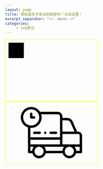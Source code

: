 ```yaml
---
layout: page
title: 想知道车子发动的秘密吗？点击这里！
excerpt_separator: "<!--more-->"
categories:
     - svg笔记
---
```



<!--more-->

<style>
svg {
  width:300px;
  height:200px;
  border:1px solid yellow;

  -webkit-transition: transform 5s;
}
</style>
</head>
<body>
<svg xmlns="http://www.w3.org/2000/svg">
  <rect id="ant"
        x="10" y="10"
        width="50" height="50"
        >
 
  </rect>
  <animate
           xlink:href="#car"
           attributeName="x"  
           to="100"
           dur="3s"
           begin="0s"/>
</svg>
</head>
<body>
	<svg <svg xmlns="http://www.w3.org/2000/svg" height="512pt" viewBox="0 -43 512 512" width="512pt"><path d="m478.175781 204.574219h-7.617187l-37.609375-84.367188c-7.871094-17.65625-25.445313-29.105469-44.773438-29.164062l-40.546875-.132813v-11.496094c0-21.5-17.453125-38.988281-38.90625-38.988281h-148.117187c-15.464844-24.28125-42.644531-40.425781-73.523438-40.425781-48.015625 0-87.082031 39.03125-87.082031 87.007812 0 38.546876 25.21875 71.320313 60.035156 82.714844v204.957032c0 5.523437 4.476563 10 10 10h26.917969c6.964844 24.105468 29.234375 41.785156 55.554687 41.785156 26.320313 0 48.585938-17.679688 55.554688-41.785156h141.792969c6.964843 24.105468 29.234375 41.785156 55.554687 41.785156 26.320313 0 48.585938-17.679688 55.554688-41.785156h41.035156c5.523438 0 10-4.476563 10-10v-136.273438c0-18.652344-15.175781-33.832031-33.824219-33.832031zm13.824219 33.832031v72.4375h-144.371094v-86.269531h130.546875c7.621094 0 13.824219 6.207031 13.824219 13.832031zm-144.269531 126.273438h-137.546875c-.878906-12.890626-6-24.632813-13.976563-33.839844h165.503907c-7.980469 9.207031-13.101563 20.949218-13.980469 33.839844zm-267.695313-53.839844v-38.582032h247.59375v38.582032zm308.074219-199.796875c11.472656.035156 21.902344 6.828125 26.574219 17.308593l33.976562 76.222657h-101.03125v-93.664063zm-368.109375-24.035157c0-36.949218 30.09375-67.007812 67.082031-67.007812s67.082031 30.058594 67.082031 67.007812c0 36.949219-30.09375 67.007813-67.082031 67.007813s-67.082031-30.058594-67.082031-67.007813zm67.082031 87.007813c48.015625 0 87.082031-39.03125 87.082031-87.007813 0-9.265624-1.457031-18.199218-4.15625-26.582031h138.714844c10.425782 0 18.90625 8.519531 18.90625 18.988281v172.84375h-247.59375v-78.523437c2.324219.1875 4.675782.28125 7.046875.28125zm-7.046875 156.824219h28.773438c-7.980469 9.207031-13.101563 20.949218-13.980469 33.839844h-14.792969zm72.472656 75.625c-20.851562 0-37.816406-16.960938-37.816406-37.8125 0-20.847656 16.964844-37.808594 37.816406-37.808594 20.847657 0 37.8125 16.960938 37.8125 37.808594 0 20.851562-16.964843 37.8125-37.8125 37.8125zm252.902344 0c-20.851562 0-37.816406-16.960938-37.816406-37.8125 0-20.847656 16.964844-37.808594 37.816406-37.808594 20.851563 0 37.8125 16.960938 37.8125 37.808594 0 20.851562-16.964844 37.8125-37.8125 37.8125zm86.589844-41.785156h-28.914062c-.878907-12.890626-6-24.632813-13.976563-33.839844h42.890625zm0 0"/><path d="m111.164062 97.007812h-24.082031c-5.523437 0-10-4.476562-10-10v-30.585937c0-5.523437 4.476563-10 10-10 5.523438 0 10 4.476563 10 10v20.585937h14.082031c5.523438 0 10 4.476563 10 10 0 5.523438-4.476562 10-10 10zm0 0"/><path d="m203.648438 224.582031c-4.1875 0-7.988282-2.714843-9.40625-6.640625-1.394532-3.863281-.199219-8.335937 2.9375-10.992187 3.285156-2.777344 8.09375-3.121094 11.746093-.863281 3.507813 2.167968 5.320313 6.410156 4.523438 10.445312-.910157 4.609375-5.101563 8.050781-9.800781 8.050781zm0 0"/><path d="m158.433594 224.574219h-45.320313c-5.523437 0-10-4.476563-10-10 0-5.519531 4.476563-10 10-10h45.320313c5.523437 0 10 4.480469 10 10 0 5.523437-4.476563 10-10 10zm0 0"/><path d="m294.550781 224.574219h-45.320312c-5.519531 0-10-4.476563-10-10 0-5.519531 4.480469-10 10-10h45.320312c5.523438 0 10 4.480469 10 10 0 5.523437-4.476562 10-10 10zm0 0"/></svg>
</body>
